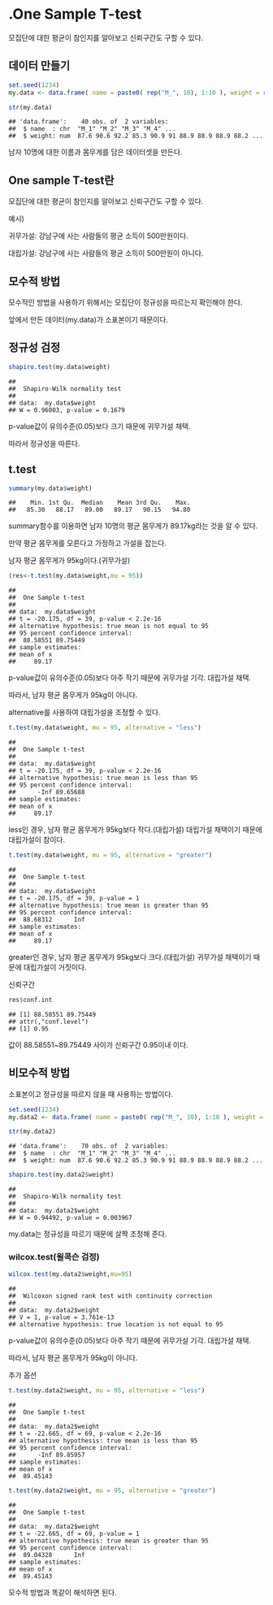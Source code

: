 # .One Sample T-test
모집단에 대한 평균이 참인지를 알아보고 신뢰구간도 구할 수 있다.


## 데이터 만들기

```r
set.seed(1234)
my.data <- data.frame( name = paste0( rep("M_", 10), 1:10 ), weight = round( rnorm(40, 90, 2), 1 ) )

str(my.data)
```

```
## 'data.frame':	40 obs. of  2 variables:
##  $ name  : chr  "M_1" "M_2" "M_3" "M_4" ...
##  $ weight: num  87.6 90.6 92.2 85.3 90.9 91 88.9 88.9 88.9 88.2 ...
```

남자 10명에 대한 이름과 몸무게를 담은 데이터셋을 만든다.

## One sample T-test란
모집단에 대한 평균이 참인지를 알아보고 신뢰구간도 구할 수 있다.

예시) 

귀무가설: 강남구에 사는 사람들의 평균 소득이 500만원이다.

대립가설: 강남구에 사는 사람들의 평균 소득이 500만원이 아니다.


## 모수적 방법
모수적인 방법을 사용하기 위해서는 모집단이 정규성을 따르는지 확인해야 한다.

앞에서 만든 데이터(my.data)가 소표본이기 때문이다.


## 정규성 검정


```r
shapiro.test(my.data$weight)
```

```
## 
## 	Shapiro-Wilk normality test
## 
## data:  my.data$weight
## W = 0.96003, p-value = 0.1679
```

p-value값이 유의수준(0.05)보다 크기 때문에 귀무가설 채택.

따라서 정규성을 따른다.


## t.test


```r
summary(my.data$weight)
```

```
##    Min. 1st Qu.  Median    Mean 3rd Qu.    Max. 
##   85.30   88.17   89.00   89.17   90.15   94.80
```

summary함수를 이용하면 남자 10명의 평균 몸무게가 89.17kg라는 것을 알 수 있다.

만약 평균 몸무게를 모른다고 가정하고 가설을 잡는다.

남자 평균 몸무게가 95kg이다.(귀무가설)


```r
(res<-t.test(my.data$weight,mu = 95))
```

```
## 
## 	One Sample t-test
## 
## data:  my.data$weight
## t = -20.175, df = 39, p-value < 2.2e-16
## alternative hypothesis: true mean is not equal to 95
## 95 percent confidence interval:
##  88.58551 89.75449
## sample estimates:
## mean of x 
##     89.17
```

p-value값이 유의수준(0.05)보다 아주 작기 때문에 귀무가설 기각. 대립가설 채택.

따라서, 남자 평균 몸무게가 95kg이 아니다.


alternative를 사용하여 대립가설을 조정할 수 있다.


```r
t.test(my.data$weight, mu = 95, alternative = "less")
```

```
## 
## 	One Sample t-test
## 
## data:  my.data$weight
## t = -20.175, df = 39, p-value < 2.2e-16
## alternative hypothesis: true mean is less than 95
## 95 percent confidence interval:
##      -Inf 89.65688
## sample estimates:
## mean of x 
##     89.17
```

less인 경우, 남자 평균 몸무게가 95kg보다 작다.(대립가설) 대립가설 채택이기 때문에 대립가설이 참이다.


```r
t.test(my.data$weight, mu = 95, alternative = "greater")
```

```
## 
## 	One Sample t-test
## 
## data:  my.data$weight
## t = -20.175, df = 39, p-value = 1
## alternative hypothesis: true mean is greater than 95
## 95 percent confidence interval:
##  88.68312      Inf
## sample estimates:
## mean of x 
##     89.17
```

greater인 경우, 남자 평균 몸무게가 95kg보다 크다.(대립가설) 귀무가설 채택이기 때문에 대립가설이 거짓이다.


신뢰구간


```r
res$conf.int
```

```
## [1] 88.58551 89.75449
## attr(,"conf.level")
## [1] 0.95
```

값이 88.58551~89.75449 사이가 신뢰구간 0.95이내 이다.



## 비모수적 방법
소표본이고 정규성을 따르지 않을 때 사용하는 방법이다.


```r
set.seed(1234)
my.data2 <- data.frame( name = paste0( rep("M_", 10), 1:10 ), weight = round( rnorm(70, 90, 2), 1 ) )

str(my.data2)
```

```
## 'data.frame':	70 obs. of  2 variables:
##  $ name  : chr  "M_1" "M_2" "M_3" "M_4" ...
##  $ weight: num  87.6 90.6 92.2 85.3 90.9 91 88.9 88.9 88.9 88.2 ...
```

```r
shapiro.test(my.data2$weight)
```

```
## 
## 	Shapiro-Wilk normality test
## 
## data:  my.data2$weight
## W = 0.94492, p-value = 0.003967
```

my.data는 정규성을 따르기 때문에 살짝 조정해 준다.


### wilcox.test(윌콕슨 검정)


```r
wilcox.test(my.data2$weight,mu=95)
```

```
## 
## 	Wilcoxon signed rank test with continuity correction
## 
## data:  my.data2$weight
## V = 1, p-value = 3.761e-13
## alternative hypothesis: true location is not equal to 95
```

p-value값이 유의수준(0.05)보다 아주 작기 때문에 귀무가설 기각. 대립가설 채택.

따라서, 남자 평균 몸무게가 95kg이 아니다.


추가 옵션


```r
t.test(my.data2$weight, mu = 95, alternative = "less")
```

```
## 
## 	One Sample t-test
## 
## data:  my.data2$weight
## t = -22.665, df = 69, p-value < 2.2e-16
## alternative hypothesis: true mean is less than 95
## 95 percent confidence interval:
##      -Inf 89.85957
## sample estimates:
## mean of x 
##  89.45143
```


```r
t.test(my.data2$weight, mu = 95, alternative = "greater")
```

```
## 
## 	One Sample t-test
## 
## data:  my.data2$weight
## t = -22.665, df = 69, p-value = 1
## alternative hypothesis: true mean is greater than 95
## 95 percent confidence interval:
##  89.04328      Inf
## sample estimates:
## mean of x 
##  89.45143
```

모수적 방법과 똑같이 해석하면 된다.
